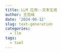 ```yaml
---
title: LLM 应用--文本生成
author: 王哲峰
date: '2024-06-12'
slug: text-generation
categories:
  - llm
tags:
  - tool
---
```

